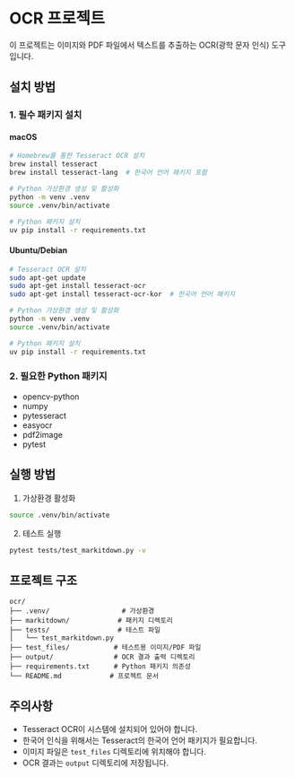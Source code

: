 # OCR 프로젝트

이 프로젝트는 이미지와 PDF 파일에서 텍스트를 추출하는 OCR(광학 문자 인식) 도구입니다.

## 설치 방법

### 1. 필수 패키지 설치

#### macOS
```bash
# Homebrew를 통한 Tesseract OCR 설치
brew install tesseract
brew install tesseract-lang  # 한국어 언어 패키지 포함

# Python 가상환경 생성 및 활성화
python -m venv .venv
source .venv/bin/activate

# Python 패키지 설치
uv pip install -r requirements.txt
```

#### Ubuntu/Debian
```bash
# Tesseract OCR 설치
sudo apt-get update
sudo apt-get install tesseract-ocr
sudo apt-get install tesseract-ocr-kor  # 한국어 언어 패키지

# Python 가상환경 생성 및 활성화
python -m venv .venv
source .venv/bin/activate

# Python 패키지 설치
uv pip install -r requirements.txt
```

### 2. 필요한 Python 패키지
- opencv-python
- numpy
- pytesseract
- easyocr
- pdf2image
- pytest

## 실행 방법

1. 가상환경 활성화
```bash
source .venv/bin/activate
```

2. 테스트 실행
```bash
pytest tests/test_markitdown.py -v
```

## 프로젝트 구조
```
ocr/
├── .venv/                  # 가상환경
├── markitdown/            # 패키지 디렉토리
├── tests/                 # 테스트 파일
│   └── test_markitdown.py
├── test_files/           # 테스트용 이미지/PDF 파일
├── output/               # OCR 결과 출력 디렉토리
├── requirements.txt      # Python 패키지 의존성
└── README.md            # 프로젝트 문서
```

## 주의사항
- Tesseract OCR이 시스템에 설치되어 있어야 합니다.
- 한국어 인식을 위해서는 Tesseract의 한국어 언어 패키지가 필요합니다.
- 이미지 파일은 `test_files` 디렉토리에 위치해야 합니다.
- OCR 결과는 `output` 디렉토리에 저장됩니다. 